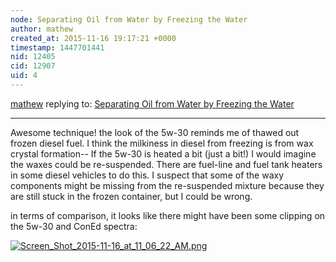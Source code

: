 ```yaml
---
node: Separating Oil from Water by Freezing the Water
author: mathew
created_at: 2015-11-16 19:17:21 +0000
timestamp: 1447701441
nid: 12405
cid: 12907
uid: 4
---
```




[mathew](../profile/mathew) replying to: [Separating Oil from Water by Freezing the Water](../notes/Matej/11-13-2015/separating-oil-from-water-by-freezing-the-water)

----
Awesome technique! 
the look of the 5w-30 reminds me of thawed out frozen diesel fuel.  I think the milkiness in diesel from freezing is from wax crystal formation-- If the 5w-30 is heated a bit (just a bit!) I would imagine the waxes could be re-suspended.  There are fuel-line and fuel tank heaters in some diesel vehicles to do this. I suspect that some of the waxy components might be missing from the re-suspended mixture because they are still stuck in the frozen container, but I could be wrong.


in terms of comparison, it looks like there might have been some clipping on the 5w-30 and ConEd spectra:

[![Screen_Shot_2015-11-16_at_11_06_22_AM.png](//i.publiclab.org/system/images/photos/000/012/765/medium/Screen_Shot_2015-11-16_at_11_06_22_AM.png)](//i.publiclab.org/system/images/photos/000/012/765/original/Screen_Shot_2015-11-16_at_11_06_22_AM.png)


